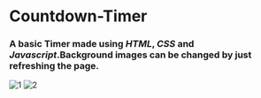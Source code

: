 # **Countdown-Timer**

### A basic Timer made using ***HTML***, ***CSS*** and ***Javascript***.Background images can be changed by just refreshing the page.

![1](https://user-images.githubusercontent.com/73338208/127232677-805a92ec-312c-4b5e-a231-2f829eb9f49b.png)
![2](https://user-images.githubusercontent.com/73338208/127232691-f55f87a0-d35b-4a4a-b5d4-4f544be802d8.png)


